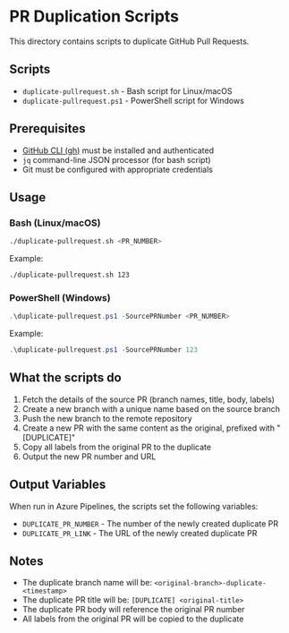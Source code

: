 # PR Duplication Scripts

This directory contains scripts to duplicate GitHub Pull Requests.

## Scripts

- `duplicate-pullrequest.sh` - Bash script for Linux/macOS
- `duplicate-pullrequest.ps1` - PowerShell script for Windows

## Prerequisites

- [GitHub CLI (gh)](https://cli.github.com/) must be installed and authenticated
- `jq` command-line JSON processor (for bash script)
- Git must be configured with appropriate credentials

## Usage

### Bash (Linux/macOS)

```bash
./duplicate-pullrequest.sh <PR_NUMBER>
```

Example:
```bash
./duplicate-pullrequest.sh 123
```

### PowerShell (Windows)

```powershell
.\duplicate-pullrequest.ps1 -SourcePRNumber <PR_NUMBER>
```

Example:
```powershell
.\duplicate-pullrequest.ps1 -SourcePRNumber 123
```

## What the scripts do

1. Fetch the details of the source PR (branch names, title, body, labels)
2. Create a new branch with a unique name based on the source branch
3. Push the new branch to the remote repository
4. Create a new PR with the same content as the original, prefixed with "[DUPLICATE]"
5. Copy all labels from the original PR to the duplicate
6. Output the new PR number and URL

## Output Variables

When run in Azure Pipelines, the scripts set the following variables:

- `DUPLICATE_PR_NUMBER` - The number of the newly created duplicate PR
- `DUPLICATE_PR_LINK` - The URL of the newly created duplicate PR

## Notes

- The duplicate branch name will be: `<original-branch>-duplicate-<timestamp>`
- The duplicate PR title will be: `[DUPLICATE] <original-title>`
- The duplicate PR body will reference the original PR number
- All labels from the original PR will be copied to the duplicate
